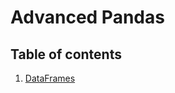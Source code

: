 # Advanced Pandas

## Table of contents
1. [DataFrames](https://github.com/wanye71/Python-Advanced-Pandas/tree/calculations/DataFrames)